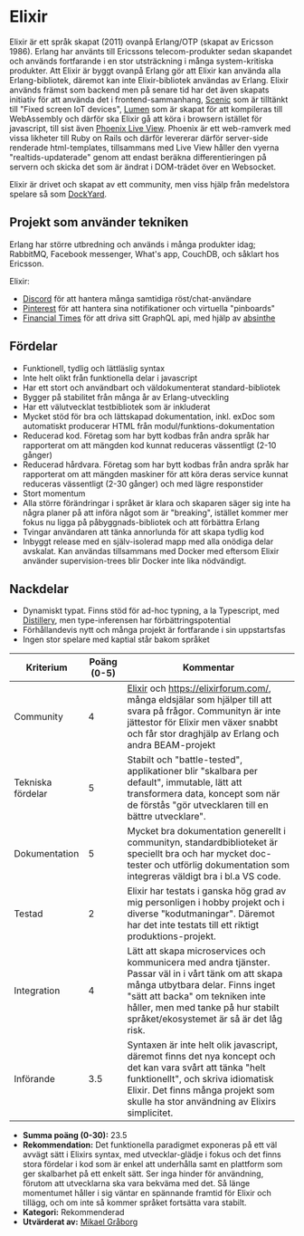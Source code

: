 # Elixir

Elixir är ett språk skapat (2011) ovanpå Erlang/OTP (skapat av Ericsson 1986). Erlang har använts till Ericssons telecom-produkter sedan skapandet och används fortfarande i en stor utsträckning i många system-kritiska produkter. Att Elixir är byggt ovanpå Erlang gör att Elixir kan använda alla Erlang-bibliotek, däremot kan inte Elixir-bibliotek användas av Erlang. Elixir används främst som backend men på senare tid har det även skapats initiativ för att använda det i frontend-sammanhang, [Scenic](https://github.com/boydm/scenic) som är tilltänkt till "Fixed screen IoT devices", [Lumen](https://github.com/lumen/lumen) som är skapat för att kompileras till WebAssembly och därför ska Elixir gå att köra i browsern istället för javascript, till sist även [Phoenix Live View](https://github.com/phoenixframework/phoenix_live_view). Phoenix är ett web-ramverk med vissa likheter till Ruby on Rails och därför levererar därför server-side renderade html-templates, tillsammans med Live View håller den vyerna "realtids-updaterade" genom att endast beräkna differentieringen på servern och skicka det som är ändrat i DOM-trädet över en Websocket.

Elixir är drivet och skapat av ett community, men viss hjälp från medelstora spelare så som [DockYard](https://dockyard.com/).
## Projekt som använder tekniken

Erlang har större utbredning och används i många produkter idag; RabbitMQ, Facebook messenger, What's app, CouchDB, och såklart hos Ericsson.

Elixir:

- [Discord](https://blog.discordapp.com/using-rust-to-scale-elixir-for-11-million-concurrent-users-c6f19fc029d3) för att hantera många samtidiga röst/chat-användare
- [Pinterest](https://www.nytimes.com/2018/09/09/technology/pinterest-growth.html) för att hantera sina notifikationer och virtuella "pinboards"
- [Financial Times](https://github.com/Financial-Times?utf8=%E2%9C%93&q=&type=source&language=elixir) för att driva sitt GraphQL api, med hjälp av [absinthe](https://github.com/absinthe-graphql/absinthe)

## Fördelar

- Funktionell, tydlig och lättläslig syntax
- Inte helt olikt från funktionella delar i javascript 
- Har ett stort och användbart och väldokumenterat standard-bibliotek
- Bygger på stabilitet från många år av Erlang-utveckling
- Har ett välutvecklat testbibliotek som är inkluderat
- Mycket stöd för bra och lättskapad dokumentation, inkl. exDoc som automatiskt producerar HTML från modul/funktions-dokumentation
- Reducerad kod. Företag som har bytt kodbas från andra språk har rapporterat om att mängden kod kunnat reduceras vässentligt (2-10 gånger)
- Reducerad hårdvara. Företag som har bytt kodbas från andra språk har rapporterat om att mängden maskiner för att köra deras service kunnat reduceras vässentligt (2-30 gånger) och med lägre responstider
- Stort momentum
- Alla större förändringar i språket är klara och skaparen säger sig inte ha några planer på att införa något som är "breaking", istället kommer mer fokus nu ligga på påbyggnads-bibliotek och att förbättra Erlang
- Tvingar användaren att tänka annorlunda för att skapa tydlig kod
- Inbyggt release med en själv-isolerad mapp med alla onödiga delar avskalat. Kan användas tillsammans med Docker med eftersom Elixir använder supervision-trees blir Docker inte lika nödvändigt.

## Nackdelar

- Dynamiskt typat. Finns stöd för ad-hoc typning, a la Typescript, med [Distillery](https://github.com/bitwalker/distillery), men type-inferensen har förbättringspotential
- Förhållandevis nytt och många projekt är fortfarande i sin uppstartsfas
- Ingen stor spelare med kaptial står bakom språket

| **Kriterium**     | **Poäng (0-5)** | **Kommentar**                                                                                                                                                                                                                                                                                                                                           |
| ----------------- | --------------- | ------------------------------------------------------------------------------------------------------------------------------------------------------------------------------------------------------------------------------------------------------------------------------------------------------------------------------------------------------- |
| Community         | 4               | [Elixir](https://elixir-slackin.herokuapp.com/) och https://elixirforum.com/, många eldsjälar som hjälper till att svara på frågor. Communityn är inte jättestor för Elixir men växer snabbt och får stor draghjälp av Erlang och andra BEAM-projekt|
| Tekniska fördelar | 5               | Stabilt och "battle-tested", applikationer blir "skalbara per default", immutable, lätt att transformera data, koncept som när de förstås "gör utvecklaren till en bättre utvecklare".                                                                                                                                                                                                                                                                                                                                       |
| Dokumentation     | 5               | Mycket bra dokumentation generellt i communityn, standardbiblioteket är speciellt bra och har mycket doc-tester och utförlig dokumentation som integreras väldigt bra i bl.a VS code.                                                                                                                                                                                                                                                                                               |
| Testad            | 2               | Elixir har testats i ganska hög grad av mig personligen i hobby projekt och i diverse "kodutmaningar". Däremot har det inte testats till ett riktigt produktions-projekt.                                                                                                                                                                                       |
| Integration       | 4               | Lätt att skapa microservices och kommunicera med andra tjänster. Passar väl in i vårt tänk om att skapa många utbytbara delar. Finns inget "sätt att backa" om tekniken inte håller, men med tanke på hur stabilt språket/ekosystemet är så är det låg risk.                                                                                                       |
| Införande         | 3.5             | Syntaxen är inte helt olik javascript, däremot finns det nya koncept och det kan vara svårt att tänka "helt funktionellt", och skriva idiomatisk Elixir. Det finns många projekt som skulle ha stor användning av Elixirs simplicitet. 


- **Summa poäng (0-30):** 23.5
- **Rekommendation:** Det funktionella paradigmet exponeras på ett väl avvägt sätt i Elixirs syntax, med utvecklar-glädje i fokus och det finns stora fördelar i kod som är enkel att underhålla samt en plattform som ger skalbarhet på ett enkelt sätt. Ser inga hinder för användning, förutom att utvecklarna ska vara bekväma med det. Så länge momentumet håller i sig väntar en spännande framtid för Elixir och tillägg, och om inte så kommer språket fortsätta vara stabilt.
- **Kategori:** Rekommenderad
- **Utvärderat av:** [Mikael Gråborg](https://github.com/graborg)
